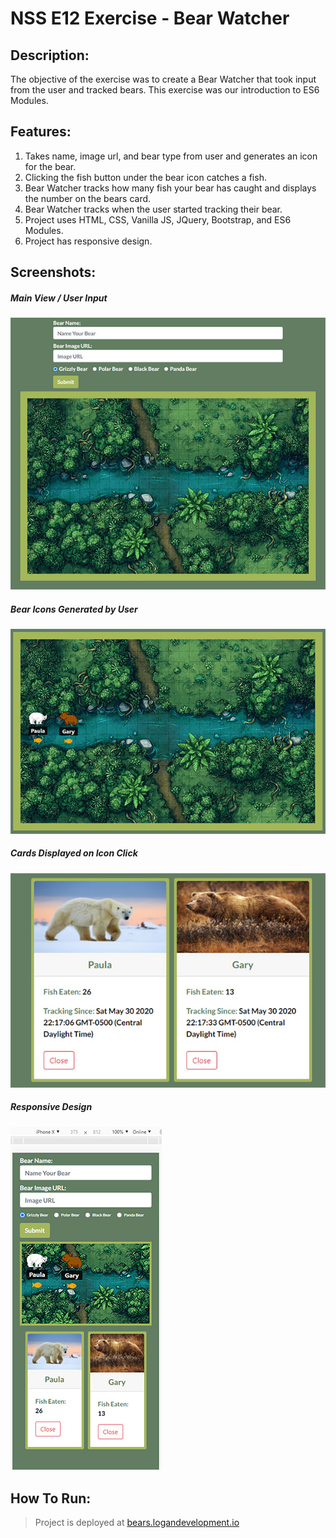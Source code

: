 # NSS E12 Exercise - Bear Watcher

## Description:
The objective of the exercise was to create a Bear Watcher that took input from the user and tracked bears. This exercise was our introduction to ES6 Modules.

## Features:
1. Takes name, image url, and bear type from user and generates an icon for the bear.
1. Clicking the fish button under the bear icon catches a fish.
1. Bear Watcher tracks how many fish your bear has caught and displays the number on the bears card.
1. Bear Watcher tracks when the user started tracking their bear.
1. Project uses HTML, CSS, Vanilla JS, JQuery, Bootstrap, and ES6 Modules. 
1. Project has responsive design.

## Screenshots:
##### Main View / User Input
![User Input](screenshots/readme1.jpg)
##### Bear Icons Generated by User
![Sort View](screenshots/readme2.jpg)
##### Cards Displayed on Icon Click
![Expel View](screenshots/readme3.jpg)
##### Responsive Design
![Responsive View](screenshots/readme4.jpg)


## How To Run:
> Project is deployed at [bears.logandevelopment.io](bears.logandevelopment.io)
